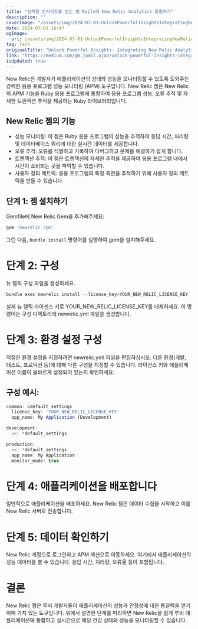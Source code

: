 ```yaml
---
title: "강력한 인사이트를 얻는 법 Rails에 New Relic Analytics 통합하기"
description: ""
coverImage: "/assets/img/2024-07-01-UnlockPowerfulInsightsIntegratingNewRelicAnalyticsinRails_0.png"
date: 2024-07-01 16:47
ogImage: 
  url: /assets/img/2024-07-01-UnlockPowerfulInsightsIntegratingNewRelicAnalyticsinRails_0.png
tag: Tech
originalTitle: "Unlock Powerful Insights: Integrating New Relic Analytics in Rails"
link: "https://medium.com/@m.jamil.ajaz/unlock-powerful-insights-integrating-new-relic-analytics-in-rails-6db22345c8c7"
isUpdated: true
---
```





New Relic은 개발자가 애플리케이션의 상태와 성능을 모니터링할 수 있도록 도와주는 강력한 응용 프로그램 성능 모니터링 (APM) 도구입니다. New Relic 젬은 New Relic의 APM 기능을 Ruby 응용 프로그램에 통합하여 응용 프로그램 성능, 오류 추적 및 자세한 트랜잭션 추적을 제공하는 Ruby 라이브러리입니다.

## New Relic 젬의 기능

- 성능 모니터링: 이 젬은 Ruby 응용 프로그램의 성능을 추적하여 응답 시간, 처리량 및 데이터베이스 쿼리에 대한 실시간 데이터를 제공합니다.
- 오류 추적: 오류를 식별하고 기록하여 디버그하고 문제를 해결하기 쉽게 합니다.
- 트랜잭션 추적: 이 젬은 트랜잭션의 자세한 추적을 제공하여 응용 프로그램 내에서 시간이 소비되는 곳을 파악할 수 있습니다.
- 사용자 정의 메트릭: 응용 프로그램의 특정 측면을 추적하기 위해 사용자 정의 메트릭을 만들 수 있습니다.

## 단계 1: 젬 설치하기

<div class="content-ad"></div>

Gemfile에 New Relic Gem을 추가해주세요:

```js
gem 'newrelic_rpm'
```

그런 다음, `bundle install` 명령어를 실행하여 gem을 설치해주세요.

<div class="content-ad"></div>

# 단계 2: 구성

뉴 렐릭 구성 파일을 생성하세요.

```js
bundle exec newrelic install --license_key=YOUR_NEW_RELIC_LICENSE_KEY
```

실제 뉴 렐릭 라이센스 키로 YOUR_NEW_RELIC_LICENSE_KEY를 대체하세요. 이 명령어는 구성 디렉토리에 newrelic.yml 파일을 생성합니다.

<div class="content-ad"></div>

# 단계 3: 환경 설정 구성

적절한 환경 설정을 지정하려면 newrelic.yml 파일을 편집하십시오. 다른 환경(개발, 테스트, 프로덕션 등)에 대해 다른 구성을 지정할 수 있습니다. 라이선스 키와 애플리케이션 이름이 올바르게 설정되어 있는지 확인하세요.

## 구성 예시:

```js
common: &default_settings
  license_key: 'YOUR_NEW_RELIC_LICENSE_KEY'
  app_name: My Application (Development)

development:
  <<: *default_settings

production:
  <<: *default_settings
  app_name: My Application
  monitor_mode: true
```

<div class="content-ad"></div>

# 단계 4: 애플리케이션을 배포합니다

일반적으로 애플리케이션을 배포하세요. New Relic 젬은 데이터 수집을 시작하고 이를 New Relic 서버로 전송합니다.

# 단계 5: 데이터 확인하기

New Relic 계정으로 로그인하고 APM 섹션으로 이동하세요. 여기에서 애플리케이션의 성능 데이터를 볼 수 있습니다. 응답 시간, 처리량, 오류율 등이 포함됩니다.

<div class="content-ad"></div>

# 결론

New Relic 젬은 루비 개발자들이 애플리케이션의 성능과 안정성에 대한 통찰력을 얻기 위해 가치 있는 도구입니다. 위에서 설명한 단계를 따라하면 New Relic을 쉽게 루비 애플리케이션에 통합하고 실시간으로 해당 건강 상태와 성능을 모니터링할 수 있습니다.